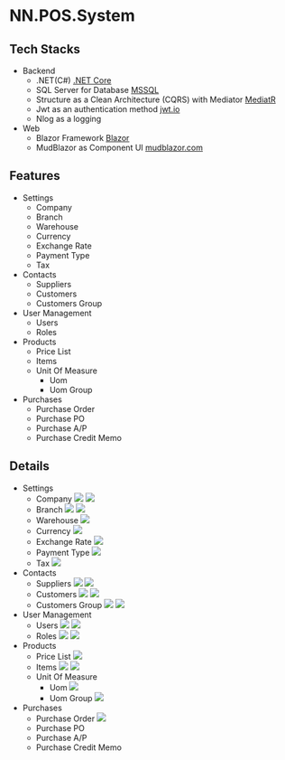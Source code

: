 # NN.POS.System 

## Tech Stacks
- Backend
  - .NET(C#) [.NET Core](https://dotnet.microsoft.com/en-us/)
  - SQL Server for Database [MSSQL](https://www.microsoft.com/en-us/sql-server/sql-server-downloads)
  - Structure as a Clean Architecture (CQRS) with Mediator [MediatR](https://github.com/jbogard/MediatR)
  - Jwt as an authentication method [jwt.io](https://jwt.io/)
  - Nlog as a logging
- Web
  - Blazor Framework [Blazor](https://dotnet.microsoft.com/en-us/apps/aspnet/web-apps/blazor)
  - MudBlazor as Component UI [mudblazor.com](https://mudblazor.com/)

## Features

- Settings
  - Company
  - Branch
  - Warehouse
  - Currency
  - Exchange Rate
  - Payment Type
  - Tax
- Contacts
  - Suppliers
  - Customers
  - Customers Group
- User Management
  - Users
  - Roles
- Products
  - Price List
  - Items
  - Unit Of Measure
    - Uom
    - Uom Group
- Purchases
  - Purchase Order
  - Purchase PO
  - Purchase A/P
  - Purchase Credit Memo


## Details

- Settings
  - Company
    ![](Sources/company.png)
    ![](Sources/company_create.png)
  - Branch
    ![](Sources/branch.png)
    ![](Sources/branch_create.png)
  - Warehouse
    ![](Sources/warehouse.png)
  - Currency
    ![](Sources/ccy.png)
  - Exchange Rate
    ![](Sources/exchange_rate.png)
  - Payment Type
    ![](Sources/payment_type.png)
  - Tax
    ![](Sources/tax.png)
- Contacts
  - Suppliers
    ![](Sources/supplier.png)
    ![](Sources/supplier_create.png)
  - Customers
    ![](Sources/customer.png)
    ![](Sources/customer_create.png)
  - Customers Group
    ![](Sources/customer_group.png)
    ![](Sources/customer_group_create.png)
- User Management
  - Users
    ![](Sources/user.png)
    ![](Sources/user_create.png)
  - Roles
    ![](Sources/role.png)
    ![](Sources/role_create.png)
- Products
  - Price List
    ![](Sources/price_list.png)
  - Items
    ![](Sources/item.png)
    ![](Sources/item_create.png)
  - Unit Of Measure
    - Uom
      ![](Sources/uom.png)
    - Uom Group
      ![](Sources/uom_group.png)
- Purchases
  - Purchase Order
    ![](Sources/purchase_order.png)
  - Purchase PO
  - Purchase A/P
  - Purchase Credit Memo